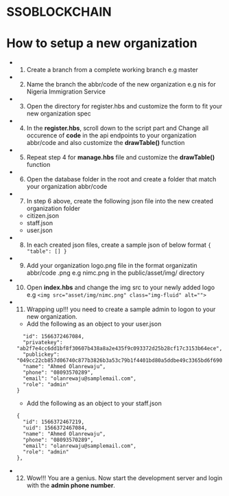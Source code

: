 # SSOBLOCKCHAIN

# How to setup a new organization

- 1. Create a branch from a complete working branch e.g master
- 2. Name the branch the abbr/code of the new organization e.g nis for Nigeria Immigration Service
- 3. Open the directory for register.hbs and customize the form to fit your new organization spec
- 4. In the **register.hbs**, scroll down to the script part and Change all occurence of **code** 
    in the api endpoints to your organization abbr/code and also customize the **drawTable()** function
- 5. Repeat step 4 for **manage.hbs** file and customize the **drawTable()** function
- 6. Open the database folder in the root and create a folder that match your organization abbr/code
- 7. In step 6 above, create the following json file into the new created organization folder
    - citizen.json
    - staff.json
    - user.json
- 8. In each created json files, create a sample json of below format
    ``` { "table": [] } ```
- 9. Add your organization logo.png file in the format organizatin abbr/code .png e.g nimc.png
    in the public/asset/img/ directory
- 10. Open **index.hbs** and change the img src to your newly added logo e.g 
    ``` <img src="asset/img/nimc.png" class="img-fluid" alt=""> ```
- 11. Wrapping up!!! you need to create a sample admin to logon to your new organization.
    - Add the following as an object to your user.json
    ``` {
      "id": 1566372467084,
      "privatekey": "ab2f7e4cc6dd1bf8f30607b438a8a2e435f9c093372d25b28cf17c3153b64ece",
      "publickey": "049cc22cb857d06740c877b3826b3a53c79b1f4401bd80a5ddbe49c3365bd6f690e104691a9ad3d07a25e07155ccc0c9561d1552ab76e07d4de7954a15d94e2be1",
      "name": "Ahmed Olanrewaju",
      "phone": "08093570289",
      "email": "olanrewaju@samplemail.com",
      "role": "admin"
    } 
    ```
    - Add the following as an object to your staff.json
    ```
    {
      "id": 1566372467219,
      "uid": 1566372467084,
      "name": "Ahmed Olanrewaju",
      "phone": "08093570289",
      "email": "olanrewaju@samplemail.com",
      "role": "admin"
    },
    ```
 - 12. Wow!!! You are a genius. Now start the development server and login with the **admin phone number**.   
